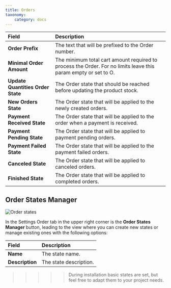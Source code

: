 ```yaml
---
title: Orders
taxonomy:
    category: docs
---
```


| Field       | Description |
| :---------- | :---------- |
| **Order Prefix** | The text that will be prefixed to the Order number. |
| **Minimal Order Amount** | The minimum total cart amount required to process the Order. For no limits leave this param empty or set to O. |
| **Update Quantities Order State** | The Order state that should be reached before updating the product stock. |
| **New Orders State** | The Order state that will be applied to the newly created orders. |
| **Payment Received State** | The Order state that will be applied to the order when a payment is received. |
| **Payment Pending State** | The Order state that will be applied to payment pending orders. |
| **Payment Failed State** | The Order state that will be applied to the payment failed orders. |
| **Canceled State** | The Order state that will be applied to canceled orders. |
| **Finished State** | The Order state that will be applied to completed orders. |

## Order States Manager

![Order states](orders.png)

In the Settings Order tab in the upper right corner is the **Order States Manager** button, leading to the view where you can create new states or manage existing ones with the following options:

| Field       | Description |
| :---------- | :---------- |
| **Name** | The state name. |
| **Description** | The state description. |

>>>>> During installation basic states are set, but feel free to adapt them to your project needs.

